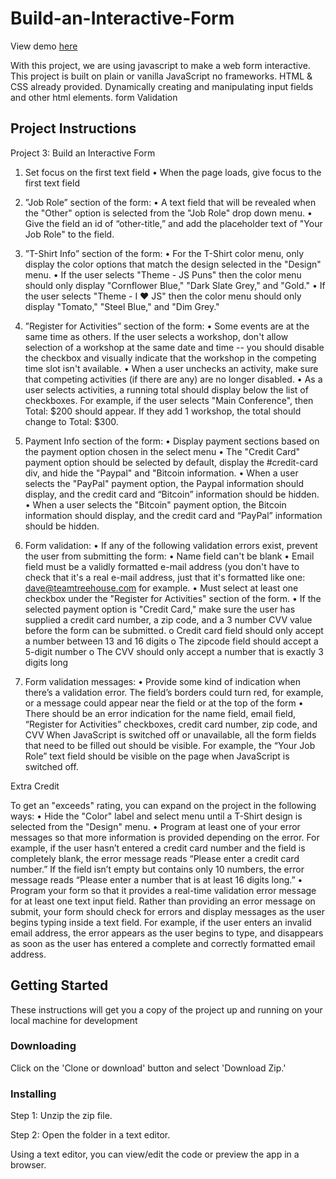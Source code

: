 # Build-an-Interactive-Form

View demo [here](https://epaitoo.github.io/interactive-form/)

With this project, we are using javascript to make a web form interactive. This project is built on plain or vanilla JavaScript no frameworks. HTML & CSS already provided.
Dynamically creating and manipulating input fields and other html elements.
form Validation

## Project Instructions
Project 3: Build an Interactive Form

1.	Set focus on the first text field
•	When the page loads, give focus to the first text field

2.	”Job Role” section of the form:
•	A text field that will be revealed when the "Other" option is selected from the "Job Role" drop down menu.
•	Give the field an id of “other-title,” and add the placeholder text of "Your Job Role" to the field.

3.	”T-Shirt Info” section of the form:
•	For the T-Shirt color menu, only display the color options that match the design selected in the "Design" menu.
•	If the user selects "Theme - JS Puns" then the color menu should only display "Cornflower Blue," "Dark Slate Grey," and "Gold."
•	If the user selects "Theme - I ♥ JS" then the color menu should only display "Tomato," "Steel Blue," and "Dim Grey."

4.	”Register for Activities” section of the form:
•	Some events are at the same time as others. If the user selects a workshop, don't allow selection of a workshop at the same date and time -- you should disable the checkbox and visually indicate that the workshop in the competing time slot isn't available.
•	When a user unchecks an activity, make sure that competing activities (if there are any) are no longer disabled.
•	As a user selects activities, a running total should display below the list of checkboxes. For example, if the user selects "Main Conference", then Total: $200 should appear. If they add 1 workshop, the total should change to Total: $300.

5.	Payment Info section of the form:
•	Display payment sections based on the payment option chosen in the select menu
•	The "Credit Card" payment option should be selected by default, display the #credit-card div, and hide the "Paypal" and "Bitcoin information.
•	When a user selects the "PayPal" payment option, the Paypal information should display, and the credit card and “Bitcoin” information should be hidden.
•	When a user selects the "Bitcoin" payment option, the Bitcoin information should display, and the credit card and “PayPal” information should be hidden.

6.	Form validation:
•	If any of the following validation errors exist, prevent the user from submitting the form:
•	Name field can't be blank
•	Email field must be a validly formatted e-mail address (you don't have to check that it's a real e-mail address, just that it's formatted like one: dave@teamtreehouse.com for example.
•	Must select at least one checkbox under the "Register for Activities" section of the form.
•	If the selected payment option is "Credit Card," make sure the user has supplied a credit card number, a zip code, and a 3 number CVV value before the form can be submitted.
o	Credit card field should only accept a number between 13 and 16 digits
o	The zipcode field should accept a 5-digit number
o	The CVV should only accept a number that is exactly 3 digits long

7.	Form validation messages:
•	Provide some kind of indication when there’s a validation error. The field’s borders could turn red, for example, or a message could appear near the field or at the top of the form
•	There should be an error indication for the name field, email field, “Register for Activities” checkboxes, credit card number, zip code, and CVV
When JavaScript is switched off or unavailable, all the form fields that need to be filled out should be visible. For example, the “Your Job Role” text field should be visible on the page when JavaScript is switched off.


Extra Credit

To get an "exceeds" rating, you can expand on the project in the following ways:
•	Hide the "Color" label and select menu until a T-Shirt design is selected from the "Design" menu.
•	Program at least one of your error messages so that more information is provided depending on the error. For example, if the user hasn’t entered a credit card number and the field is completely blank, the error message reads “Please enter a credit card number.” If the field isn’t empty but contains only 10 numbers, the error message reads “Please enter a number that is at least 16 digits long.”
•	Program your form so that it provides a real-time validation error message for at least one text input field. Rather than providing an error message on submit, your form should check for errors and display messages as the user begins typing inside a text field. For example, if the user enters an invalid email address, the error appears as the user begins to type, and disappears as soon as the user has entered a complete and correctly formatted email address.


## Getting Started

These instructions will get you a copy of the project up and running on your local machine for development

### Downloading

Click on the 'Clone or download' button and select 'Download Zip.'

### Installing

Step 1: Unzip the zip file.

Step 2: Open the folder in a text editor.

Using a text editor, you can view/edit the code or preview the app in a browser.

